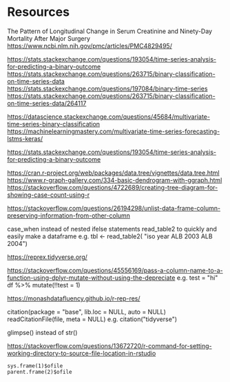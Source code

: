 # Resources

The Pattern of Longitudinal Change in Serum Creatinine and Ninety-Day Mortality After Major Surgery
https://www.ncbi.nlm.nih.gov/pmc/articles/PMC4829495/

https://stats.stackexchange.com/questions/193054/time-series-analysis-for-predicting-a-binary-outcome
https://stats.stackexchange.com/questions/263715/binary-classification-on-time-series-data
https://stats.stackexchange.com/questions/197084/binary-time-series
https://stats.stackexchange.com/questions/263715/binary-classification-on-time-series-data/264117

https://datascience.stackexchange.com/questions/45684/multivariate-time-series-binary-classification
https://machinelearningmastery.com/multivariate-time-series-forecasting-lstms-keras/

https://stats.stackexchange.com/questions/193054/time-series-analysis-for-predicting-a-binary-outcome

https://cran.r-project.org/web/packages/data.tree/vignettes/data.tree.html
https://www.r-graph-gallery.com/334-basic-dendrogram-with-ggraph.html
https://stackoverflow.com/questions/4722689/creating-tree-diagram-for-showing-case-count-using-r

https://stackoverflow.com/questions/26194298/unlist-data-frame-column-preserving-information-from-other-column

case_when instead of nested ifelse statements
read_table2 to quickly and easily make a dataframe e.g. 
    tbl <- read_table2(
    "iso    year
    ALB     2003
    ALB     2004")

https://reprex.tidyverse.org/

https://stackoverflow.com/questions/45556169/pass-a-column-name-to-a-function-using-dplyr-mutate-without-using-the-depreciate e.g.
    test = "hi"
    df %>% mutate(!!test = 1)

https://monashdatafluency.github.io/r-rep-res/

citation(package = "base", lib.loc = NULL, auto = NULL)
readCitationFile(file, meta = NULL)
e.g.
    citation("tidyverse")

glimpse() instead of str()

https://stackoverflow.com/questions/13672720/r-command-for-setting-working-directory-to-source-file-location-in-rstudio

    sys.frame(1)$ofile
    parent.frame(2)$ofile

